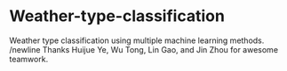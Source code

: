 # Weather-type-classification
Weather type classification using multiple machine learning methods. /newline
Thanks Huijue Ye, Wu Tong, Lin Gao, and Jin Zhou for awesome teamwork.
